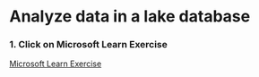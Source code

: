 
# Analyze data in a lake database

### 1. Click on Microsoft Learn Exercise

[Microsoft Learn Exercise](https://microsoftlearning.github.io/dp-203-azure-data-engineer/Instructions/Labs/04-Create-a-Lake-Database.html#create-a-table-from-existing-data)